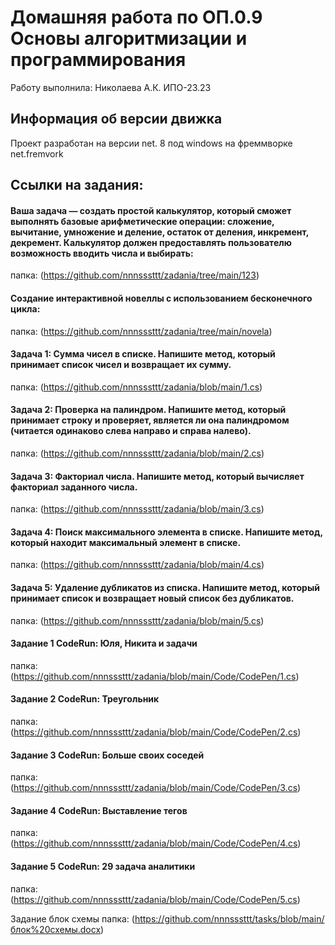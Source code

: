 # Домашняя работа по ОП.0.9 Основы алгоритмизации и программирования
Работу выполнила: Николаева А.К. ИПО-23.23
## Информация об версии движка
Проект разработан на версии net. 8 под windows на фреммворке net.fremvork
## Ссылки на задания:
#### Ваша задача — создать простой калькулятор, который сможет выполнять базовые арифметические операции: сложение, вычитание, умножение и деление, остаток от деления, инкремент, декремент. Калькулятор должен предоставлять пользователю возможность вводить числа и выбирать: 
папка: (https://github.com/nnnsssttt/zadania/tree/main/123)

#### Создание интерактивной новеллы с использованием бесконечного цикла: 
папка: (https://github.com/nnnsssttt/zadania/tree/main/novela)

#### Задача 1: Сумма чисел в списке. Напишите метод, который принимает список чисел и возвращает их сумму. 
папка: (https://github.com/nnnsssttt/zadania/blob/main/1.cs)

#### Задача 2: Проверка на палиндром. Напишите метод, который принимает строку и проверяет, является ли она палиндромом (читается одинаково слева направо и справа налево). 
папка: (https://github.com/nnnsssttt/zadania/blob/main/2.cs)

#### Задача 3: Факториал числа. Напишите метод, который вычисляет факториал заданного числа. 
папка: (https://github.com/nnnsssttt/zadania/blob/main/3.cs)

#### Задача 4: Поиск максимального элемента в списке. Напишите метод, который находит максимальный элемент в списке. 
папка: (https://github.com/nnnsssttt/zadania/blob/main/4.cs)

#### Задача 5: Удаление дубликатов из списка. Напишите метод, который принимает список и возвращает новый список без дубликатов. 
папка: (https://github.com/nnnsssttt/zadania/blob/main/5.cs)

#### Задание 1 CodeRun: Юля, Никита и задачи
папка: (https://github.com/nnnsssttt/zadania/blob/main/Code/CodePen/1.cs)

#### Задание 2 CodeRun: Треугольник
папка: (https://github.com/nnnsssttt/zadania/blob/main/Code/CodePen/2.cs)

#### Задание 3 CodeRun: Больше своих соседей
папка: (https://github.com/nnnsssttt/zadania/blob/main/Code/CodePen/3.cs)

#### Задание 4 CodeRun: Выставление тегов
папка: (https://github.com/nnnsssttt/zadania/blob/main/Code/CodePen/4.cs)

#### Задание 5 CodeRun: 29 задача аналитики
папка: (https://github.com/nnnsssttt/zadania/blob/main/Code/CodePen/5.cs)

Задание блок схемы 
папка: (https://github.com/nnnsssttt/tasks/blob/main/блок%20схемы.docx)
